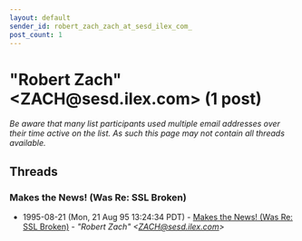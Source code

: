 ```yaml
---
layout: default
sender_id: robert_zach_zach_at_sesd_ilex_com_
post_count: 1
---
```


# "Robert Zach" <ZACH<span>@</span>sesd.ilex.com> (1 post)

_Be aware that many list participants used multiple email addresses over their time active on the list. As such this page may not contain all threads available._

## Threads

### Makes the News! (Was Re: SSL Broken)
+ 1995-08-21 (Mon, 21 Aug 95 13:24:34 PDT) - [Makes the News! (Was Re: SSL Broken)](/archive/1995/08/4fc638dce7c8577be25c41fa04dc9f4a473134c429d263713e505c15d3966206) - _"Robert Zach" \<ZACH@sesd.ilex.com\>_

